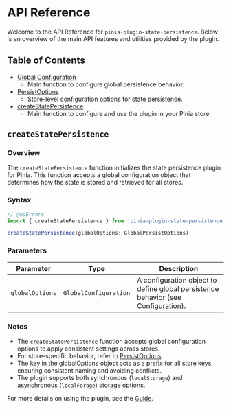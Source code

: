 # API Reference

Welcome to the API Reference for `pinia-plugin-state-persistence`. Below is an overview of the main API features and utilities provided by the plugin.

## Table of Contents

- [Global Configuration](../guide/configuration)
  - Main function to configure global persistence behavior.
- [PersistOptions](./persist-options)
  - Store-level configuration options for state persistence.
- [createStatePersistence](../guide/configuration)
  - Main function to configure and use the plugin in your Pinia store.

## `createStatePersistence`

### Overview

The `createStatePersistence` function initializes the state persistence plugin for Pinia. This function accepts a global configuration object that determines how the state is stored and retrieved for all stores.

### Syntax

```ts twoslash
// @noErrors
import { createStatePersistence } from 'pinia-plugin-state-persistence'

createStatePersistence(globalOptions: GlobalPersistOptions)
```

### Parameters

| Parameter       | Type                  | Description                                                                                                 |
| --------------- | --------------------- | ----------------------------------------------------------------------------------------------------------- |
| `globalOptions` | `GlobalConfiguration` | A configuration object to define global persistence behavior (see [Configuration](../guide/configuration)). |

### Notes

- The `createStatePersistence` function accepts global configuration options to apply consistent settings across stores.
- For store-specific behavior, refer to [PersistOptions](./persist-options).
- The key in the globalOptions object acts as a prefix for all store keys, ensuring consistent naming and avoiding conflicts.
- The plugin supports both synchronous (`localStorage`) and asynchronous (`localForage`) storage options.

For more details on using the plugin, see the [Guide](../guide/).
